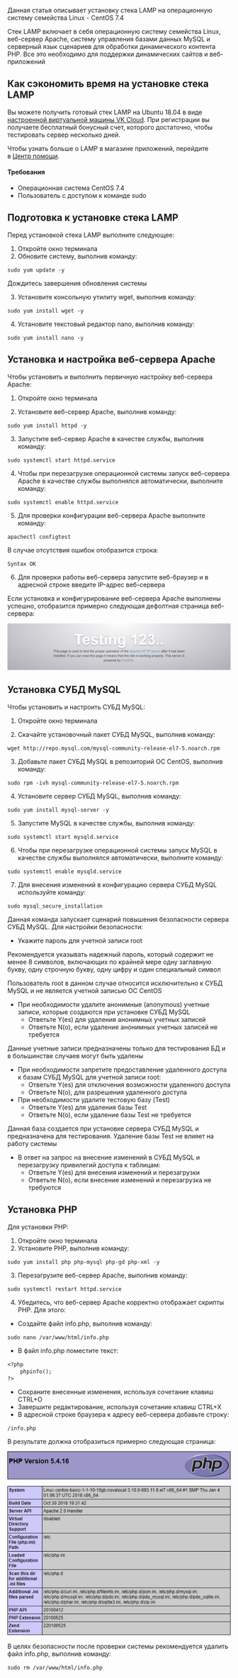 Данная статья описывает установку стека LAMP на операционную систему семейства Linux - CentOS 7.4

Стек LAMP включает в себя операционную систему семейства Linux, веб-сервер Apache, систему управления базами данных MySQL и серверный язык сценариев для обработки динамического контента PHP. Все это необходимо для поддержки динамических сайтов и веб-приложений

## Как сэкономить время на установке стека LAMP

Вы можете получить готовый стек LAMP на Ubuntu 18.04 в виде [настроенной виртуальной машины VK Cloud](https://mcs.mail.ru/app/services/marketplace/). При регистрации вы получаете бесплатный бонусный счет, которого достаточно, чтобы тестировать сервер несколько дней.

Чтобы узнать больше о LAMP в магазине приложений, перейдите в [Центр помощи](/additionals/mp/mp-apps/mp-lamp-stack).

#### Требования

- Операционная система CentOS 7.4
- Пользователь с доступом к команде sudo

## Подготовка к установке стека LAMP

Перед установкой стека LAMP выполните следующее:

1.  Откройте окно терминала
2.  Обновите систему, выполнив команду:

```
sudo yum update -y
```

Дождитесь завершения обновления системы

3.  Установите консольную утилиту wget, выполнив команду:

```
sudo yum install wget -y
```

4.  Установите текстовый редактор nano, выполнив команду:

```
sudo yum install nano -y
```

## Установка и настройка веб-сервера Apache

Чтобы установить и выполнить первичную настройку веб-сервера Apache:

1.  Откройте окно терминала

2.  Установите веб-сервер Apache, выполнив команду:

```
sudo yum install httpd -y
```

3.  Запустите веб-сервер Apache в качестве службы, выполнив команду:

```
sudo systemctl start httpd.service
```

4.  Чтобы при перезагрузке операционной системы запуск веб-сервера Apache в качестве службы выполнялся автоматически, выполните команду:

```
sudo systemctl enable httpd.service
```

5.  Для проверки конфигурации веб-сервера Apache выполните команду:

```
apachectl configtest
```

В случае отсутствия ошибок отобразится строка:

```
Syntax OK
```

6.  Для проверки работы веб-сервера запустите веб-браузер и в адресной строке введите IP-адрес веб-сервера

Если установка и конфигурирование веб-сервера Apache выполнены успешно, отобразится примерно следующая дефолтная страница веб-сервера:

![](./assets/1553802365047-1553802365046.png)

## Установка СУБД MySQL

Чтобы установить и настроить СУБД MySQL:

1.  Откройте окно терминала

2.  Скачайте установочный пакет СУБД MySQL, выполнив команду:

```
wget http://repo.mysql.com/mysql-community-release-el7-5.noarch.rpm
```

3.  Добавьте пакет СУБД MySQL в репозиторий ОС CentOS, выполнив команду:

```
sudo rpm -ivh mysql-community-release-el7-5.noarch.rpm
```

4.  Установите сервер СУБД MySQL, выполнив команду:

```
sudo yum install mysql-server -y
```

5.  Запустите MySQL в качестве службы, выполнив команду:

```
sudo systemctl start mysqld.service
```

6.  Чтобы при перезагрузке операционной системы запуск MySQL в качестве службы выполнялся автоматически, выполните команду:

```
sudo systemctl enable mysqld.service
```

7.  Для внесения изменений в конфигурацию сервера СУБД MySQL используйте команду:

```
sudo mysql_secure_installation
```

Данная команда запускает сценарий повышения безопасности сервера СУБД MySQL. Для настройки безопасности:

- Укажите пароль для учетной записи root

<warn>

Рекомендуется указывать надежный пароль, который содержит не менее 8 символов, включающих по крайней мере одну заглавную букву, одну строчную букву, одну цифру и один специальный символ

</warn>

Пользователь root в данном случае относится исключительно к СУБД MySQL и не является учетной записью ОС CentOS

- При необходимости удалите анонимные (anonymous) учетные записи, которые создаются при установке СУБД MySQL
  - Ответьте Y(es) для удаления анонимных учетных записей
  - Ответьте N(o), если удаление анонимных учетных записей не требуется

Данные учетные записи предназначены только для тестирования БД и в большинстве случаев могут быть удалены

- При необходимости запретите предоставление удаленного доступа к базам СУБД MySQL для учетной записи root:
  - Ответьте Y(es) для отключения возможности удаленного доступа
  - Ответьте N(o), для разрешения удаленного доступа
- При необходимости удалите тестовую базу (Test)
  - Ответьте Y(es) для удаления базы Test
  - Ответьте N(o), если удаление базы Test не требуется

Данная база создается при установке сервера СУБД MySQL и предназначена для тестирования. Удаление базы Test не влияет на работу системы

- В ответ на запрос на внесение изменений в СУБД MySQL и перезагрузку привилегий доступа к таблицам:
  - Ответьте Y(es) для внесения изменений и перезагрузки
  - Ответьте N(o), если внесение изменений и перезагрузка не требуются

## Установка PHP

Для установки PHP:

1.  Откройте окно терминала
2.  Установите PHP, выполнив команду:

```
sudo yum install php php-mysql php-gd php-xml -y
```

3.  Перезагрузите веб-сервер Apache, выполнив команду:

```
sudo systemctl restart httpd.service
```

4.  Убедитесь, что веб-сервер Apache корректно отображает скрипты PHP. Для этого:

- Создайте файл info.php, выполнив команду:

```
sudo nano /var/www/html/info.php
```

- В файл info.php поместите текст:

```
<?php
    phpinfo();
?>
```

- Сохраните внесенные изменения, используя сочетание клавиш CTRL+O
- Завершите редактирование, используя сочетание клавиш CTRL+X
- В адресной строке браузера к адресу веб-сервера добавьте строку:

```
/info.php
```

В результате должна отобразиться примерно следующая страница:

![](./assets/1553803585511-1553803585511.png)

<warn>

В целях безопасности после проверки системы рекомендуется удалить файл info.php, выполнив команду:

```
sudo rm /var/www/html/info.php
```

</warn>
